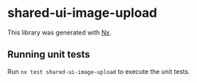 # shared-ui-image-upload

This library was generated with [Nx](https://nx.dev).

## Running unit tests

Run `nx test shared-ui-image-upload` to execute the unit tests.

